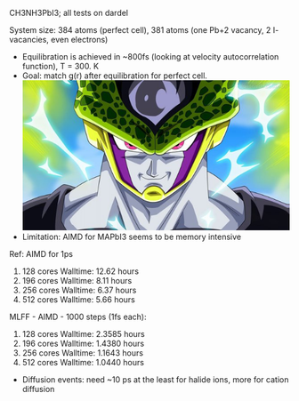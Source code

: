 CH3NH3PbI3; all tests on dardel

System size: 384 atoms (perfect cell), 381 atoms (one Pb+2 vacancy, 2 I- vacancies, even electrons) 

- Equilibration is achieved in ~800fs (looking at velocity autocorrelation function), T = 300. K
- Goal: match g(r) after equilibration for perfect cell. ![perfect cell](./perfect_cell.jpeg "Perfect cell")
- Limitation: AIMD for MAPbI3 seems to be memory intensive

Ref: AIMD for 1ps
   1. 128 cores
   Walltime: 12.62 hours
   2. 196 cores
   Walltime: 8.11 hours
   3. 256 cores
   Walltime: 6.37 hours
   4. 512 cores
   Walltime: 5.66 hours

MLFF - AIMD - 1000 steps (1fs each):
   1. 128 cores
   Walltime: 2.3585 hours
   2. 196 cores
   Walltime: 1.4380 hours
   3. 256 cores
   Walltime: 1.1643 hours
   4. 512 cores
   Walltime: 1.0440 hours

- Diffusion events: need ~10 ps at the least for halide ions, more for cation diffusion